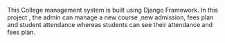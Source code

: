 This College management system is built using Django Framework. In this project , the admin can manage a new course ,new admission, fees plan and student attendance whereas students can see their attendance and fees plan.
